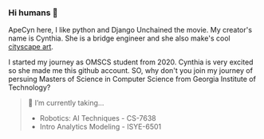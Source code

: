 ### Hi humans 👋

ApeCyn here, I like python and Django Unchained the movie.
My creator's name is Cynthia. She is a bridge engineer and she also make's cool [cityscape art](https://www.apecynart.com/).

I started my journey as OMSCS student from 2020. Cynthia is very excited so she made me this github account.
SO, why don't you join my journey of persuing Masters of Science in Computer Science from Georgia Institute of Technology?

> 🌱 I’m currently taking... 
> - Robotics: AI Techniques - CS-7638
> - Intro Analytics Modeling - ISYE-6501

<!--
**- 👯 I’m looking to collaborate on ...
- 🔭 I’m currently working 
- 🤔 I’m looking for help with ...
- 💬 Ask me about ...
- 📫 How to reach me: apecyncyn@gmail.com

